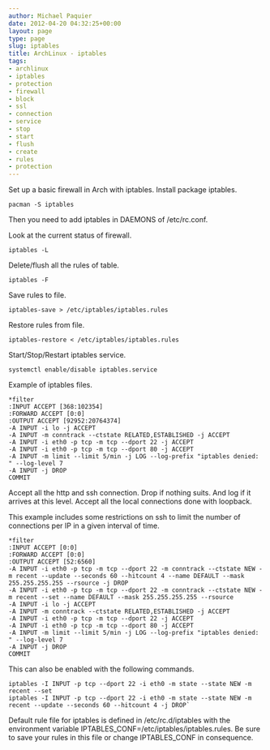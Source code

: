 ```yaml
---
author: Michael Paquier
date: 2012-04-20 04:32:25+00:00
layout: page
type: page
slug: iptables
title: ArchLinux - iptables
tags:
- archlinux
- iptables
- protection
- firewall
- block
- ssl
- connection
- service
- stop
- start
- flush
- create
- rules
- protection
---
```

Set up a basic firewall in Arch with iptables. Install package iptables.

    pacman -S iptables

Then you need to add iptables in DAEMONS of /etc/rc.conf.

Look at the current status of firewall.

    iptables -L

Delete/flush all the rules of table.

    iptables -F

Save rules to file.

    iptables-save > /etc/iptables/iptables.rules

Restore rules from file.

    iptables-restore < /etc/iptables/iptables.rules

Start/Stop/Restart iptables service.

    systemctl enable/disable iptables.service

Example of iptables files.

    *filter
    :INPUT ACCEPT [368:102354]
    :FORWARD ACCEPT [0:0]
    :OUTPUT ACCEPT [92952:20764374]
    -A INPUT -i lo -j ACCEPT
    -A INPUT -m conntrack --ctstate RELATED,ESTABLISHED -j ACCEPT
    -A INPUT -i eth0 -p tcp -m tcp --dport 22 -j ACCEPT
    -A INPUT -i eth0 -p tcp -m tcp --dport 80 -j ACCEPT
    -A INPUT -m limit --limit 5/min -j LOG --log-prefix "iptables denied: " --log-level 7
    -A INPUT -j DROP
    COMMIT

Accept all the http and ssh connection. Drop if nothing suits. And log if it arrives at this level. Accept all the local connections done with loopback.

This example includes some restrictions on ssh to limit the number of connections per IP in a given interval of time.

    *filter
    :INPUT ACCEPT [0:0]
    :FORWARD ACCEPT [0:0]
    :OUTPUT ACCEPT [52:6560]
    -A INPUT -i eth0 -p tcp -m tcp --dport 22 -m conntrack --ctstate NEW -m recent --update --seconds 60 --hitcount 4 --name DEFAULT --mask 255.255.255.255 --rsource -j DROP
    -A INPUT -i eth0 -p tcp -m tcp --dport 22 -m conntrack --ctstate NEW -m recent --set --name DEFAULT --mask 255.255.255.255 --rsource
    -A INPUT -i lo -j ACCEPT
    -A INPUT -m conntrack --ctstate RELATED,ESTABLISHED -j ACCEPT
    -A INPUT -i eth0 -p tcp -m tcp --dport 22 -j ACCEPT
    -A INPUT -i eth0 -p tcp -m tcp --dport 80 -j ACCEPT
    -A INPUT -m limit --limit 5/min -j LOG --log-prefix "iptables denied: " --log-level 7
    -A INPUT -j DROP
    COMMIT

This can also be enabled with the following commands.

    iptables -I INPUT -p tcp --dport 22 -i eth0 -m state --state NEW -m recent --set
    iptables -I INPUT -p tcp --dport 22 -i eth0 -m state --state NEW -m recent --update --seconds 60 --hitcount 4 -j DROP`

Default rule file for iptables is defined in /etc/rc.d/iptables with the environment variable IPTABLES\_CONF=/etc/iptables/iptables.rules. Be sure to save your rules in this file or change IPTABLES\_CONF in consequence.

